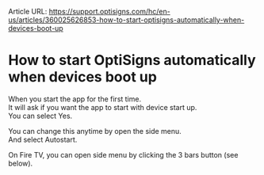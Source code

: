 Article URL: https://support.optisigns.com/hc/en-us/articles/360025626853-how-to-start-optisigns-automatically-when-devices-boot-up

# How to start OptiSigns automatically when devices boot up

When you start the app for the first time.  
It will ask if you want the app to start with device start up.  
You can select Yes.

You can change this anytime by open the side menu.  
And select Autostart.

On Fire TV, you can open side menu by clicking the 3 bars button (see below).

